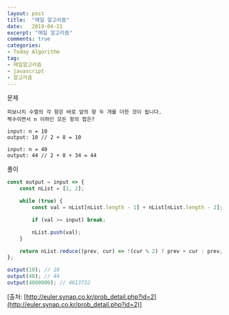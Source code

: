 ```yaml
---
layout: post
title:  "매일 알고리즘"
date:   2019-04-21
excerpt: "매일 알고리즘"
comments: true
categories:
- Today Algorithm
tag:
- 매일알고리즘
- javascript
- 알고리즘
---
```


문제
```
피보나치 수열의 각 항은 바로 앞의 항 두 개를 더한 것이 됩니다.
짝수이면서 n 이하인 모든 항의 합은?

input: n = 10
output: 10 // 2 + 8 = 10

input: n = 40
output: 44 // 2 + 8 + 34 = 44
```

풀이
```javascript
const output = input => {
    const nList = [1, 2];

    while (true) {
        const val = nList[nList.length - 1] + nList[nList.length - 2];

        if (val >= input) break;

        nList.push(val);
    }

    return nList.reduce((prev, cur) => !(cur % 2) ? prev + cur : prev, 0);
};

output(10); // 10
output(40); // 44
output(4000000); // 4613732
```

[출처: [http://euler.synap.co.kr/prob_detail.php?id=2](http://euler.synap.co.kr/prob_detail.php?id=2)]
